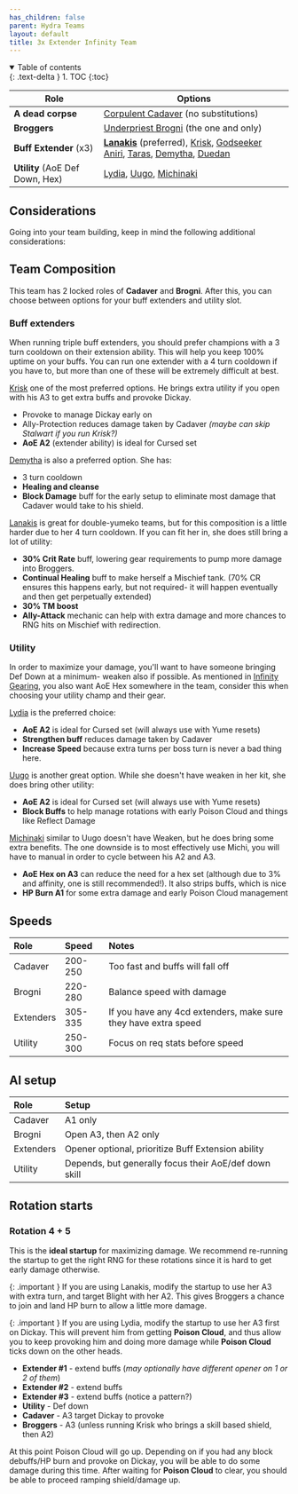 ```yaml
---
has_children: false
parent: Hydra Teams
layout: default
title: 3x Extender Infinity Team
---
```

<details open markdown="block">
  <summary>
    Table of contents
  </summary>
  {: .text-delta }
1. TOC
{:toc}
</details>

| **Role**                       | **Options**                                 |
| ------------------------------ | ------------------------------------------- |
| **A dead corpse**                | [Corpulent Cadaver](https://hellhades.com/champions/corpulent-cadaver/) (no substitutions)  |
| **Broggers** | [Underpriest Brogni](https://hellhades.com/champions/underpriest-brogni/) (the one and only) |
| **Buff Extender** (x3) | **[Lanakis](https://hellhades.com/champions/lanakis/)** (preferred), [Krisk](https://hellhades.com/champions/krisk-the-ageless/), [Godseeker Aniri](https://hellhades.com/champions/godseeker-aniri/), [Taras](https://hellhades.com/champions/taras-the-fierce/), [Demytha](https://hellhades.com/champions/demytha/), [Duedan](https://hellhades.com/champions/duedan-the-runic/) |
| **Utility** (AoE Def Down, Hex) | [Lydia](https://hellhades.com/champions/lydia-the-deathsiren/), [Uugo](https://hellhades.com/champions/Uugo/), [Michinaki](https://hellhades.com/champions/michinaki/)

## Considerations

Going into your team building, keep in mind the following additional considerations:

## Team Composition

This team has 2 locked roles of **Cadaver** and **Brogni**. After this, you can choose between options for your buff extenders and utility slot.

### Buff extenders

When running triple buff extenders, you should prefer champions with a 3 turn cooldown on their extension ability. This will help you keep 100% uptime on your buffs. You can run one extender with a 4 turn cooldown if you have to, but more than one of these will be extremely difficult at best.

[Krisk](https://hellhades.com/champions/krisk-the-ageless/) one of the most preferred options. He brings extra utility if you open with his A3 to get extra buffs and provoke Dickay.

* Provoke to manage Dickay early on
* Ally-Protection reduces damage taken by Cadaver *(maybe can skip Stalwart if you run Krisk?)*
* **AoE A2** (extender ability) is ideal for Cursed set

[Demytha](https://hellhades.com/champions/demytha/) is also a preferred option. She has:

* 3 turn cooldown
* **Healing and cleanse**
* **Block Damage** buff for the early setup to eliminate most damage that Cadaver would take to his shield. 

[Lanakis](https://hellhades.com/champions/lanakis/) is great for double-yumeko teams, but for this composition is a little harder due to her 4 turn cooldown. If you can fit her in, she does still bring a lot of utility:

* **30% Crit Rate** buff, lowering gear requirements to pump more damage into Broggers.
* **Continual Healing** buff to make herself a Mischief tank. (70% CR ensures this happens early, but not required- it will happen eventually and then get perpetually extended)
* **30% TM boost**
* **Ally-Attack** mechanic can help with extra damage and more chances to RNG hits on Mischief with redirection.

### Utility

In order to maximize your damage, you'll want to have someone bringing Def Down at a minimum- weaken also if possible. As mentioned in [Infinity Gearing](/hydra-gearing.html), you also want AoE Hex somewhere in the team, consider this when choosing your utility champ and their gear.

[Lydia](https://hellhades.com/champions/lydia-the-deathsiren/) is the preferred choice:
* **AoE A2** is ideal for Cursed set (will always use with Yume resets)
* **Strengthen buff** reduces damage taken by Cadaver
* **Increase Speed** because extra turns per boss turn is never a bad thing here.

[Uugo](https://hellhades.com/champions/uugo/) is another great option. While she doesn't have weaken in her kit, she does bring other utility:
* **AoE A2** is ideal for Cursed set (will always use with Yume resets)
* **Block Buffs** to help manage rotations with early Poison Cloud and things like Reflect Damage

[Michinaki](https://hellhades.com/champions/michinaki/) similar to Uugo doesn't have Weaken, but he does bring some extra benefits. The one downside is to most effectively use Michi, you will have to manual in order to cycle between his A2 and A3.
* **AoE Hex on A3** can reduce the need for a hex set (although due to 3% and affinity, one is still recommended!). It also strips buffs, which is nice
* **HP Burn A1** for some extra damage and early Poison Cloud management

## Speeds

| Role | Speed | Notes |
|:-----|:------|:------|
| Cadaver | 200-250 | Too fast and buffs will fall off |
| Brogni | 220-280 | Balance speed with damage |
| Extenders | 305-335 | If you have any 4cd extenders, make sure they have extra speed |
| Utility | 250-300 | Focus on req stats before speed |

## AI setup
| Role | Setup |
|:-----|:------|
| Cadaver | A1 only |
| Brogni | Open A3, then A2 only |
| Extenders | Opener optional, prioritize Buff Extension ability |
| Utility | Depends, but generally focus their AoE/def down skill |

## Rotation starts

### Rotation 4 + 5

This is the **ideal startup** for maximizing damage. We recommend re-running the startup to get the right RNG for these rotations since it is hard to get early damage otherwise. 

{: .important }
If you are using Lanakis, modify the startup to use her A3 with extra turn, and target Blight with her A2. This gives Broggers a chance to join and land HP burn to allow a little more damage.

{: .important }
If you are using Lydia, modify the startup to use her A3 first on Dickay. This will prevent him from getting **Poison Cloud**, and thus allow you to keep provoking him and doing more damage while **Poison Cloud** ticks down on the other heads.

* **Extender #1** - extend buffs (*may optionally have different opener on 1 or 2 of them*)
* **Extender #2** - extend buffs
* **Extender #3** - extend buffs (notice a pattern?)
* **Utility** - Def down
* **Cadaver** - A3 target Dickay to provoke
* **Broggers** - A3 (unless running Krisk who brings a skill based shield, then A2)

At this point Poison Cloud will go up. Depending on if you had any block debuffs/HP burn and provoke on Dickay, you will be able to do some damage during this time. After waiting for **Poison Cloud** to clear, you should be able to proceed ramping shield/damage up.

